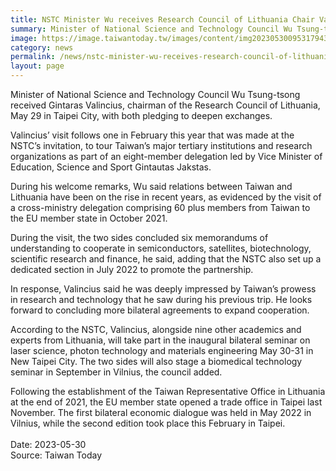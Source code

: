```yaml
---
title: NSTC Minister Wu receives Research Council of Lithuania Chair Valincius
summary: Minister of National Science and Technology Council Wu Tsung-tsong (right) presents a gift to Research Council of Lithuania Chairman Gintaras Valincius May 29 in Taipei City. 
image: https://image.taiwantoday.tw/images/content/img20230530095317943_800.jpg
category: news
permalink: /news/nstc-minister-wu-receives-research-council-of-lithuania-chair-valincius/
layout: page
---
```

Minister of National Science and Technology Council Wu Tsung-tsong received Gintaras Valincius, chairman of the Research Council of Lithuania, May 29 in Taipei City, with both pledging to deepen exchanges.
 
Valincius’ visit follows one in February this year that was made at the NSTC’s invitation, to tour Taiwan’s major tertiary institutions and research organizations as part of an eight-member delegation led by Vice Minister of Education, Science and Sport Gintautas Jakstas.
 
During his welcome remarks, Wu said relations between Taiwan and Lithuania have been on the rise in recent years, as evidenced by the visit of a cross-ministry delegation comprising 60 plus members from Taiwan to the EU member state in October 2021.
 
During the visit, the two sides concluded six memorandums of understanding to cooperate in semiconductors, satellites, biotechnology, scientific research and finance, he said, adding that the NSTC also set up a dedicated section in July 2022 to promote the partnership.
 
In response, Valincius said he was deeply impressed by Taiwan’s prowess in research and technology that he saw during his previous trip. He looks forward to concluding more bilateral agreements to expand cooperation.
 
According to the NSTC, Valincius, alongside nine other academics and experts from Lithuania, will take part in the inaugural bilateral seminar on laser science, photon technology and materials engineering May 30-31 in New Taipei City. The two sides will also stage a biomedical technology seminar in September in Vilnius, the council added.
 
Following the establishment of the Taiwan Representative Office in Lithuania at the end of 2021, the EU member state opened a trade office in Taipei last November. The first bilateral economic dialogue was held in May 2022 in Vilnius, while the second edition took place this February in Taipei.
<br/>
<br/>
Date: 2023-05-30
<br/>
Source: Taiwan Today
